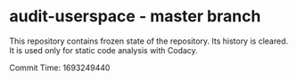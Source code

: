 # audit-userspace - master branch

This repository contains frozen state of the repository.
Its history is cleared. It is used only for static code
analysis with Codacy.

Commit Time: 1693249440